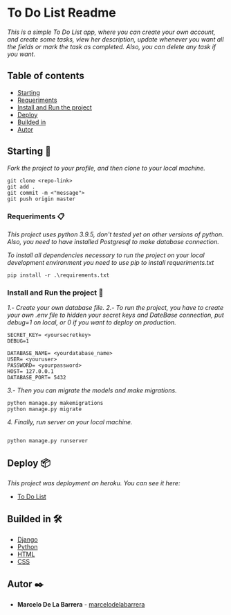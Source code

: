 # To Do List Readme

_This is a simple To Do List app, where you can create your own account, and create some tasks, view her description, update whenever you want all the fields or mark the task as completed. Also, you can delete any task if you want._

## Table of contents

- [Starting](#starting-)
- [Requeriments](#requeriments-)
- [Install and Run the project](#Install-and-Run-the-project-)
- [Deploy](#Deploy-)
- [Builded in](#Builded-in-)
- [Autor](#Autor-)

## Starting 🚀

_Fork the project to your profile, and then clone to your local machine._

```
git clone <repo-link>
git add .
git commit -m <"message">
git push origin master
```

### Requeriments 📋

_This project uses python 3.9.5, don't tested yet on other versions of python._
_Also, you need to have installed Postgresql to make database connection._

_To install all dependencies necessary to run the project on your local development environment you need to use pip to install requeriments.txt_

```
pip install -r .\requirements.txt
```

### Install and Run the project 🔧

_1.- Create your own database file._
_2.- To run the project, you have to create your own .env file to hidden your secret keys and DateBase connection, put debug=1 on local, or 0 if you want to deploy on production._

```
SECRET_KEY= <yoursecretkey>
DEBUG=1

DATABASE_NAME= <yourdatabase_name>
USER= <youruser>
PASSWORD= <yourpassword>
HOST= 127.0.0.1
DATABASE_PORT= 5432
```

_3.- Then you can migrate the models and make migrations._

```
python manage.py makemigrations
python manage.py migrate
```

_4. Finally, run server on your local machine._

```

python manage.py runserver
```

## Deploy 📦

_This project was deployment on heroku. You can see it here:_

- [To Do List](http://www.herokulink/)

## Builded in 🛠️

- [Django](http://www.djangoproject.com/)
- [Python](https://www.python.org/)
- [HTML](https://)
- [CSS](http://)

## Autor ✒️

- **Marcelo De La Barrera** - [marcelodelabarrera](https://github.com/marcelodelabarrera)
